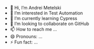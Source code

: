 - 👋 Hi, I’m Andrei Metelski
- 👀 I’m interested in Test Automation
- 🌱 I’m currently learning Cypress
- 💞️ I’m looking to collaborate on GitHub
- 📫 How to reach me ...
- 😄 Pronouns: ...
- ⚡ Fun fact: ...

<!---
andrei-metelski-qa/andrei-metelski-qa is a ✨ special ✨ repository because its `README.md` (this file) appears on your GitHub profile.
You can click the Preview link to take a look at your changes.
--->
